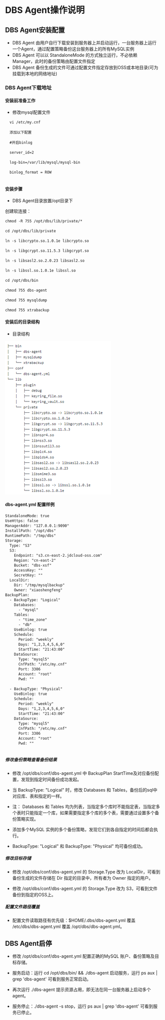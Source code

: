 # DBS Agent操作说明

## DBS Agent安装配置

* DBS Agent 由用户自行下载安装到服务器上并启动运行，一台服务器上运行一个Agent，通过配置策略备份这台服务器上的所有MySQL实例
* DBS Agent 可以以 StandaloneMode 的方式独立运行，不必依赖 Manager，此时的备份策略由配置文件指定
* DBS Agent 备份生成的文件可通过配置文件指定存放到OSS或本地目录(可为挂载到本地的网络地址)

### DBS Agent下载地址

#### 安装前准备工作

* 修改mysql配置文件
```
  vi /etc/my.cnf

  添加以下配置

  #开启binlog

  server_id=2

  log-bin=/var/lib/mysql/mysql-bin

  binlog_format = ROW
  
  ```


#### 安装步骤

* DBS Agent目录放置/opt目录下

创建软连接：

```
chmod -R 755 /opt/dbs/lib/private/*

cd /opt/dbs/lib/private

ln -s libcrypto.so.1.0.1e libcrypto.so

ln -s libgcrypt.so.11.5.3 libgcrypt.so

ln -s libsasl2.so.2.0.23 libsasl2.so

ln -s libssl.so.1.0.1e libssl.so

cd /opt/dbs/bin

chmod 755 dbs-agent

chmod 755 mysqldump

chmod 755 xtrabackup

```

#### 安装后的目录结构
* 目录结构

![](../../image/DBS/dbs-agent-operation1.png)

#### dbs-agent.yml 配置样例

```
StandaloneMode: true
UseHttps: false
ManagerAddr: "127.0.0.1:9090"
InstallPath: "/opt/dbs"
RuntimePath: "/tmp/dbs"
Storage:
  Type: "S3"
  S3:
    Endpoint: "s3.cn-east-2.jdcloud-oss.com"
    Region: "cn-east-2"
    Bucket: "dbs-xsf"
    AccessKey: ""
    SecretKey: ""
  LocalDir:
    Dir: "/tmp/mysqlbackup"
    Owner: "xiaoshengfeng"
BackupPlan:
  - BackupType: "Logical"
    Databases:
      - "mysql"
    Tables:
      - "time_zone"
      - "db"
    UseBinlog: true
    Schedule:
      Period: "weekly"
      Days: "1,2,3,4,5,6,0"
      StartTime: "21:43:00"
    DataSource:
      Type: "mysql5"
      CnfPath: "/etc/my.cnf"
      Port: 3306
      Account: "root"
      Pwd: ""
 
  - BackupType: "Physical"
    UseBinlog: true
    Schedule:
      Period: "weekly"
      Days: "1,2,3,4,5,6,0"
      StartTime: "21:43:00"
    DataSource:
      Type: "mysql5"
      CnfPath: "/etc/my.cnf"
      Port: 3306
      Account: "root"
      Pwd: ""
  
```

##### 修改备份策略查看备份结果

* 修改 /opt/dbs/conf/dbs-agent.yml 中 BackupPlan StartTime及对应备份配置，发现到指定时间备份成功发起。

* 当 BackupType: "Logical" 时，修改 Databases 和 Tables，备份后的sql中对应库、表和指定的一样。

* 注： Databases 和 Tables 均为列表，当指定多个库时不能指定表，当指定多个表时只能指定一个库，如果需要指定多个库的多个表，需要通过设置多个备份策略实现。

* 添加多个MySQL 实例的多个备份策略，发现它们到各自指定的时间后都会执行。

* BackupType: "Logical" 和 BackupType: "Physical" 均可备份成功。

##### 修改目标存储
* 修改 /opt/dbs/conf/dbs-agent.yml 的 Storage.Type 改为 LocalDir，可看到备份生成的文件存储在 Dir 指定的目录中，所有者为 Owner 指定的用户。

* 修改 /opt/dbs/conf/dbs-agent.yml 的 Storage.Type 改为 S3，可看到文件备份到指定的OSS上。

##### 配置文件路径覆盖

* 配置文件读取路径有优先级：$HOME/.dbs/dbs-agent.yml 覆盖 /etc/dbs/dbs-agent.yml 覆盖 /opt/dbs/dbs-agent.yml。

## DBS Agent启停

* 修改 /opt/dbs/conf/dbs-agent.yml 配置正确的MySQL 账户、备份策略及目标存储。

* 服务启动：运行 cd /opt/dbs/bin/ && ./dbs-agent 启动服务，运行 ps aux | grep 'dbs-agent' 可看到服务正常启动。

* 再次运行 ./dbs-agent 提示资源占用，即无法在同一台服务器上启动多个 agent。

* 服务停止：./dbs-agent -s stop，运行 ps aux | grep 'dbs-agent' 可看到服务已停止。
